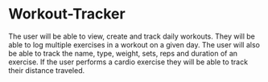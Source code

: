 # Workout-Tracker
The user will be able to view, create and track daily workouts. They will be able to log multiple exercises in a workout on a given day. The user will also be able to track the name, type, weight, sets, reps and duration of an exercise. If the user performs a cardio exercise they will be able to track their distance traveled.
